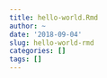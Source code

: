 ```yaml
---
title: hello-world.Rmd
author: ~
date: '2018-09-04'
slug: hello-world-rmd
categories: []
tags: []
---
```


